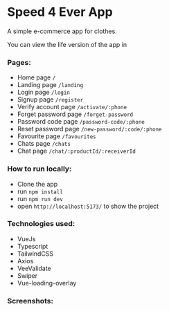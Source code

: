 # Speed 4 Ever App

A simple e-commerce app for clothes.

You can view the life version of the app in 

### Pages:
- Home page `/` 
- Landing page `/landing`
- Login page `/login`
- Signup page `/register`
- Verify account page `/activate/:phone`
- Forget password page `/forget-password`
- Password code page `/password-code/:phone`
- Reset password page `/new-password/:code/:phone`
- Favourite page `/favourites`
- Chats page `/chats`
- Chat page `/chat/:productId/:receiverId`

### How to run locally:
- Clone the app
- run `npm install`
- run `npm run dev`
- open `http://localhost:5173/` to show the project

### Technologies used:
- VueJs
- Typescript
- TailwindCSS
- Axios
- VeeValidate
- Swiper
- Vue-loading-overlay

### Screenshots:
